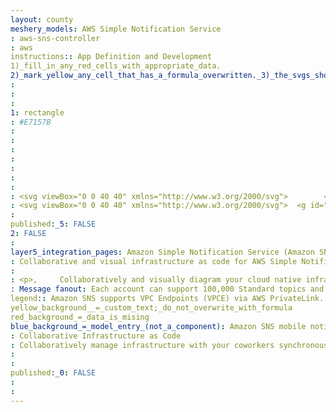 ```yaml
---
layout: county 
meshery_models: AWS Simple Notification Service
: aws-sns-controller
: aws
instructions:: App Definition and Development
1)_fill_in_any_red_cells_with_appropriate_data.
2)_mark_yellow_any_cell_that_has_a_formula_overwritten._3)_the_svgs_shouldn't_have_xml_header_they_are_added_programmatically_through_workflows: App Integration
: 
: 
: 
1: rectangle
: #E7157B
: 
: 
: 
: 
: 
: 
: 
: <svg viewBox="0 0 40 40" xmlns="http://www.w3.org/2000/svg">        <g id="Icon-Architecture/32/Arch_Amazon-Simple-Notification-Service_32" stroke="none" stroke-width="1" fill="none" fill-rule="evenodd">        <g id="Icon-Architecture-BG/32/Application-Integration" fill="#E7157B">            <rect id="Rectangle" x="0" y="0" width="40" height="40"></rect>        </g>        <path d="M7.00991885,20.078 C7.00991885,19.475 7.50477908,18.985 8.11477006,18.985 C8.72274121,18.985 9.21861136,19.475 9.21861136,20.078 C9.21861136,20.681 8.72274121,21.171 8.11477006,21.171 C7.50477908,21.171 7.00991885,20.681 7.00991885,20.078 L7.00991885,20.078 Z M20.7761226,33 C14.8125518,33 9.64479711,28.375 8.4702615,22.136 C9.30041479,21.995 9.96090171,21.378 10.1598557,20.578 L13.1088188,20.578 L13.1088188,19.578 L10.1598557,19.578 C9.96292155,18.789 9.31859333,18.176 8.50560866,18.024 C9.72054103,12.252 14.8377998,8 20.7761226,8 C23.708927,8 26.1297024,8.643 27.9697746,9.911 L28.5454283,9.09 C26.53367,7.703 23.9189901,7 20.7761226,7 C14.2661858,7 8.67224527,11.726 7.468422,18.096 C6.61908025,18.368 6,19.149 6,20.078 C6,20.994 6.60191163,21.766 7.431055,22.049 C8.59145176,28.894 14.2389179,34 20.7761226,34 C24.0613886,34 27.5637872,32.333 29.5624166,30.906 L28.972624,30.095 C26.9457169,31.541 23.6261136,33 20.7761226,33 L20.7761226,33 Z M14.7893237,18.242 C15.9002344,18.516 17.312101,18.563 18.1321551,18.563 C18.9653381,18.563 20.4034626,18.516 21.5335618,18.243 L19.1329847,23.257 C19.1016772,23.324 19.0845086,23.397 19.0845086,23.472 L19.0845086,25.796 L17.1282958,26.711 L17.1282958,23.472 C17.1282958,23.401 17.1121371,23.33 17.0838593,23.266 L14.7893237,18.242 Z M18.1321551,16.485 C20.4458792,16.485 21.6860595,16.796 22.0829576,17.005 C21.6658611,17.239 20.3378179,17.563 18.1321551,17.563 C15.9487106,17.563 14.6499549,17.236 14.2601262,17.005 C14.6307665,16.799 15.8416592,16.485 18.1321551,16.485 L18.1321551,16.485 Z M16.3526781,27.923 C16.4344815,27.974 16.528404,28 16.6233363,28 C16.6970604,28 16.7697746,27.985 16.8384491,27.953 L19.8055906,26.565 C19.9823264,26.482 20.0944274,26.306 20.0944274,26.113 L20.0944274,23.584 L23.0029937,17.51 C23.1211542,17.361 23.1918485,17.193 23.1918485,17 C23.1918485,15.748 20.4408296,15.485 18.1321551,15.485 C15.8658972,15.485 13.1633544,15.748 13.1633544,17 C13.1633544,17.19 13.230009,17.355 13.3431199,17.502 L16.1183769,23.579 L16.1183769,27.5 C16.1183769,27.672 16.2062399,27.831 16.3526781,27.923 L16.3526781,27.923 Z M30.876321,27 C31.4842922,27 31.9801623,27.491 31.9801623,28.093 C31.9801623,28.696 31.4842922,29.186 30.876321,29.186 C30.2673399,29.186 29.7724797,28.696 29.7724797,28.093 C29.7724797,27.491 30.2673399,27 30.876321,27 L30.876321,27 Z M30.876321,10.97 C31.4842922,10.97 31.9801623,11.46 31.9801623,12.063 C31.9801623,12.665 31.4842922,13.156 30.876321,13.156 C30.2673399,13.156 29.7724797,12.665 29.7724797,12.063 C29.7724797,11.46 30.2673399,10.97 30.876321,10.97 L30.876321,10.97 Z M31.8862399,18.985 C32.494211,18.985 32.9900812,19.475 32.9900812,20.078 C32.9900812,20.681 32.494211,21.171 31.8862399,21.171 C31.2772588,21.171 30.7823986,20.681 30.7823986,20.078 C30.7823986,19.475 31.2772588,18.985 31.8862399,18.985 L31.8862399,18.985 Z M27.2789901,20.578 L29.8401443,20.578 C30.0683859,21.49 30.8944995,22.171 31.8862399,22.171 C33.0516862,22.171 34,21.232 34,20.078 C34,18.924 33.0516862,17.985 31.8862399,17.985 C30.8944995,17.985 30.0683859,18.666 29.8401443,19.578 L27.2789901,19.578 L27.2789901,12.563 L28.8302254,12.563 C29.0584671,13.475 29.8845807,14.156 30.876321,14.156 C32.0417674,14.156 32.9900812,13.217 32.9900812,12.063 C32.9900812,10.909 32.0417674,9.97 30.876321,9.97 C29.8845807,9.97 29.0584671,10.651 28.8302254,11.563 L26.7740307,11.563 C26.4952931,11.563 26.2690712,11.786 26.2690712,12.063 L26.2690712,19.578 L23.2080072,19.578 L23.2080072,20.578 L26.2690712,20.578 L26.2690712,28.093 C26.2690712,28.37 26.4952931,28.593 26.7740307,28.593 L28.8302254,28.593 C29.0584671,29.505 29.8845807,30.186 30.876321,30.186 C32.0417674,30.186 32.9900812,29.247 32.9900812,28.093 C32.9900812,26.939 32.0417674,26 30.876321,26 C29.8845807,26 29.0584671,26.681 28.8302254,27.593 L27.2789901,27.593 L27.2789901,20.578 Z" id="AWS-Simple-Notification-Service_Icon_32_Squid" fill="#FFFFFF"></path>    </g></svg>
: <svg viewBox="0 0 40 40" xmlns="http://www.w3.org/2000/svg">  <g id="Icon-Architecture/32/Arch_Amazon-Simple-Notification-Service_32" stroke="none" stroke-width="1" fill="none" fill-rule="evenodd">  <path d="M7.00991885,20.078 C7.00991885,19.475 7.50477908,18.985 8.11477006,18.985 C8.72274121,18.985 9.21861136,19.475 9.21861136,20.078 C9.21861136,20.681 8.72274121,21.171 8.11477006,21.171 C7.50477908,21.171 7.00991885,20.681 7.00991885,20.078 L7.00991885,20.078 Z M20.7761226,33 C14.8125518,33 9.64479711,28.375 8.4702615,22.136 C9.30041479,21.995 9.96090171,21.378 10.1598557,20.578 L13.1088188,20.578 L13.1088188,19.578 L10.1598557,19.578 C9.96292155,18.789 9.31859333,18.176 8.50560866,18.024 C9.72054103,12.252 14.8377998,8 20.7761226,8 C23.708927,8 26.1297024,8.643 27.9697746,9.911 L28.5454283,9.09 C26.53367,7.703 23.9189901,7 20.7761226,7 C14.2661858,7 8.67224527,11.726 7.468422,18.096 C6.61908025,18.368 6,19.149 6,20.078 C6,20.994 6.60191163,21.766 7.431055,22.049 C8.59145176,28.894 14.2389179,34 20.7761226,34 C24.0613886,34 27.5637872,32.333 29.5624166,30.906 L28.972624,30.095 C26.9457169,31.541 23.6261136,33 20.7761226,33 L20.7761226,33 Z M14.7893237,18.242 C15.9002344,18.516 17.312101,18.563 18.1321551,18.563 C18.9653381,18.563 20.4034626,18.516 21.5335618,18.243 L19.1329847,23.257 C19.1016772,23.324 19.0845086,23.397 19.0845086,23.472 L19.0845086,25.796 L17.1282958,26.711 L17.1282958,23.472 C17.1282958,23.401 17.1121371,23.33 17.0838593,23.266 L14.7893237,18.242 Z M18.1321551,16.485 C20.4458792,16.485 21.6860595,16.796 22.0829576,17.005 C21.6658611,17.239 20.3378179,17.563 18.1321551,17.563 C15.9487106,17.563 14.6499549,17.236 14.2601262,17.005 C14.6307665,16.799 15.8416592,16.485 18.1321551,16.485 L18.1321551,16.485 Z M16.3526781,27.923 C16.4344815,27.974 16.528404,28 16.6233363,28 C16.6970604,28 16.7697746,27.985 16.8384491,27.953 L19.8055906,26.565 C19.9823264,26.482 20.0944274,26.306 20.0944274,26.113 L20.0944274,23.584 L23.0029937,17.51 C23.1211542,17.361 23.1918485,17.193 23.1918485,17 C23.1918485,15.748 20.4408296,15.485 18.1321551,15.485 C15.8658972,15.485 13.1633544,15.748 13.1633544,17 C13.1633544,17.19 13.230009,17.355 13.3431199,17.502 L16.1183769,23.579 L16.1183769,27.5 C16.1183769,27.672 16.2062399,27.831 16.3526781,27.923 L16.3526781,27.923 Z M30.876321,27 C31.4842922,27 31.9801623,27.491 31.9801623,28.093 C31.9801623,28.696 31.4842922,29.186 30.876321,29.186 C30.2673399,29.186 29.7724797,28.696 29.7724797,28.093 C29.7724797,27.491 30.2673399,27 30.876321,27 L30.876321,27 Z M30.876321,10.97 C31.4842922,10.97 31.9801623,11.46 31.9801623,12.063 C31.9801623,12.665 31.4842922,13.156 30.876321,13.156 C30.2673399,13.156 29.7724797,12.665 29.7724797,12.063 C29.7724797,11.46 30.2673399,10.97 30.876321,10.97 L30.876321,10.97 Z M31.8862399,18.985 C32.494211,18.985 32.9900812,19.475 32.9900812,20.078 C32.9900812,20.681 32.494211,21.171 31.8862399,21.171 C31.2772588,21.171 30.7823986,20.681 30.7823986,20.078 C30.7823986,19.475 31.2772588,18.985 31.8862399,18.985 L31.8862399,18.985 Z M27.2789901,20.578 L29.8401443,20.578 C30.0683859,21.49 30.8944995,22.171 31.8862399,22.171 C33.0516862,22.171 34,21.232 34,20.078 C34,18.924 33.0516862,17.985 31.8862399,17.985 C30.8944995,17.985 30.0683859,18.666 29.8401443,19.578 L27.2789901,19.578 L27.2789901,12.563 L28.8302254,12.563 C29.0584671,13.475 29.8845807,14.156 30.876321,14.156 C32.0417674,14.156 32.9900812,13.217 32.9900812,12.063 C32.9900812,10.909 32.0417674,9.97 30.876321,9.97 C29.8845807,9.97 29.0584671,10.651 28.8302254,11.563 L26.7740307,11.563 C26.4952931,11.563 26.2690712,11.786 26.2690712,12.063 L26.2690712,19.578 L23.2080072,19.578 L23.2080072,20.578 L26.2690712,20.578 L26.2690712,28.093 C26.2690712,28.37 26.4952931,28.593 26.7740307,28.593 L28.8302254,28.593 C29.0584671,29.505 29.8845807,30.186 30.876321,30.186 C32.0417674,30.186 32.9900812,29.247 32.9900812,28.093 C32.9900812,26.939 32.0417674,26 30.876321,26 C29.8845807,26 29.0584671,26.681 28.8302254,27.593 L27.2789901,27.593 L27.2789901,20.578 Z" id="AWS-Simple-Notification-Service_Icon_32_Squid" fill="#FFFFFF"></path> </g></svg>
: 
published:_5: FALSE
2: FALSE
: 
layer5_integration_pages: Amazon Simple Notification Service (Amazon SNS) sends notifications two ways, A2A and A2P.
: Collaborative and visual infrastructure as code for AWS Simple Notification Service
: 
: <p>,     Collaboratively and visually diagram your cloud native infrastructure with GitOps-style pipeline integration. Design, test, and manage configuration your Kubernetes-based, containerized applications as a visual topology., </p>, <p>,     Looking for best practice cloud native design and deployment best practices? Choose from thousands of pre-built components in MeshMap. Choose from hundreds of ready-made design patterns by importing templates from Meshery Catalog or use our low code designer, MeshMap, to create and deploy your own cloud native infrastructure designs., </p>
: Message fanout: Each account can support 100,000 Standard topics and each topic supports up to 12.5M subscriptions.
legend:: Amazon SNS supports VPC Endpoints (VPCE) via AWS PrivateLink.
yellow_background__=_custom_text;_do_not_overwrite_with_formula
red_background_=_data_is_mising
blue_background_=_model_entry_(not_a_component): Amazon SNS mobile notifications make it simple and cost effective to fan out mobile push notifications to iOS, Android, Fire, Windows, and Baidu devices.
: Collaborative Infrastructure as Code
: Collaboratively manage infrastructure with your coworkers synchronously sharing the same designs.
: 
: 
published:_0: FALSE
: 
: 
---
```


